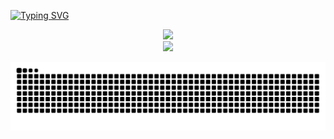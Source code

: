 <a href="https://git.io/typing-svg"><img src="https://readme-typing-svg.demolab.com?font=Fira+Code&pause=1000&center=true&vCenter=true&width=435&lines=welcome+to+xiaoxu123195" alt="Typing SVG" /></a>

<div align="center"> <img height="137px" src="https://github-readme-stats.vercel.app/api?username=xiaoxu123195&hide_title=true&hide_border=true&show_icons=trueline_height=21&text_color=000&icon_color=000&bg_color=0,ea6161,ffc64d,fffc4d,52fa5a&theme=graywhite" /> </div>

<div align="center"> <img src="https://github-readme-stats.vercel.app/api/top-langs/?username=xiaoxu123195&hide_title=true&hide_border=true&layout=compact&langs_count=6&text_color=000&icon_color=fff&bg_color=0,52fa5a,4dfcff,c64dff&theme=graywhite" /> </div>

![亮色](https://raw.githubusercontent.com/xiaoxu123195/xiaoxu123195/output/github-contribution-grid-snake.svg)

<!--
![暗色](https://raw.githubusercontent.com/xiaoxu123195/xiaoxu123195/output/github-contribution-grid-snake-dark.svg)
-->
